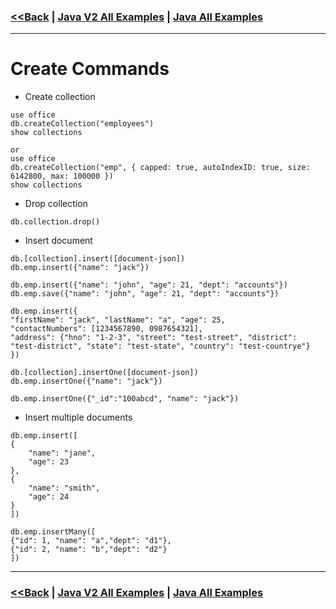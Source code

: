 ### [<<Back](../README.md) | [Java V2 All Examples](https://github.com/avinashbabudonthu/java/blob/master/java-v2/README.md) | [Java All Examples](https://github.com/avinashbabudonthu/java/blob/master/README.md)
------
# Create Commands
* Create collection
```
use office
db.createCollection("employees")
show collections

or
use office
db.createCollection("emp", { capped: true, autoIndexID: true, size: 6142800, max: 100000 })
show collections
```
* Drop collection
```
db.collection.drop()
```
* Insert document
```
db.[collection].insert([document-json])
db.emp.insert({"name": "jack"})

db.emp.insert({"name": "john", "age": 21, "dept": "accounts"})
db.emp.save({"name": "john", "age": 21, "dept": "accounts"})

db.emp.insert({
"firstName": "jack", "lastName": "a", "age": 25, 
"contactNumbers": [1234567890, 0987654321], 
"address": {"hno": "1-2-3", "street": "test-street", "district": "test-district", "state": "test-state", "country": "test-countrye"}
})

db.[collection].insertOne([document-json])
db.emp.insertOne({"name": "jack"})

db.emp.insertOne({"_id":"100abcd", "name": "jack"})
```
* Insert multiple documents
```
db.emp.insert([
{
    "name": "jane",
    "age": 23
},
{
    "name": "smith",
    "age": 24
}
])
```
```
db.emp.insertMany([
{"id": 1, "name": "a","dept": "d1"},
{"id": 2, "name": "b","dept": "d2"}
])
```
------
### [<<Back](../README.md) | [Java V2 All Examples](https://github.com/avinashbabudonthu/java/blob/master/java-v2/README.md) | [Java All Examples](https://github.com/avinashbabudonthu/java/blob/master/README.md)